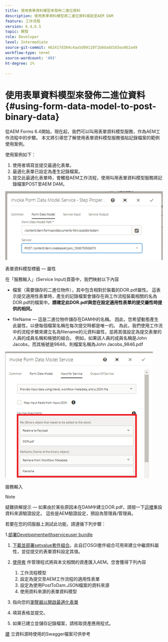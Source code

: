 ```yaml
---
title: 使用表單資料模型來發佈二進位資料
description: 使用表單資料模型將二進位資料張貼至AEM DAM
feature: 工作流程
version: 6.4,6.5
topic: 開發
role: Developer
level: Intermediate
source-git-commit: 462417d384c4aa5d99110f1b8dadd165ea9b2a49
workflow-type: tm+mt
source-wordcount: '493'
ht-degree: 1%

---
```



# 使用表單資料模型來發佈二進位資料{#using-form-data-model-to-post-binary-data}

從AEM Forms 6.4開始，現在起，我們可以叫用表單資料模型服務，作為AEM工作流程中的步驟。 本文將引導您了解使用表單資料模型服務張貼記錄檔案的範例使用案例。

使用案例如下：

1. 使用者填寫並提交最適化表單。
1. 最適化表單已設定為產生記錄檔案。
1. 提交此最適化表單時，會觸發AEM工作流程，使用叫用表單資料模型服務將記錄檔案POST至AEM DAM。

![postdam](assets/posttodamshot1.png)

表單資料模型標籤 — 屬性

在「服務輸入」(Service Input)頁簽中，我們映射以下內容

* 檔案（需要儲存的二進位物件），其中包含相對於裝載的DOR.pdf屬性。 這表示提交適用性表單時，產生的記錄檔案會儲存在與工作流程裝載相關的名為DOR.pdf的檔案中。**請確定此DOR.pdf與您在設定適用性表單的提交屬性時提供的相同。**

* fileName — 這是二進位物件儲存在DAM中的名稱。 因此，您希望動態產生此屬性，以便每個檔案名稱在每次提交時都是唯一的。 為此，我們使用工作流中的流程步驟來建立名為filename的元資料屬性，並將其值設定為提交表單的人員的成員名稱和帳號的組合。 例如，如果該人員的成員名稱是John Jacobs，而其帳號是9846，則檔案名稱為John Jacobs_9846.pdf

![fdmserviceinput](assets/fdminputservice.png)

服務輸入

>[!NOTE]
>
>疑難排解提示 — 如果由於某些原因未在DAM中建立DOR.pdf，請按一下[這裡](http://localhost:4502/mnt/overlay/fd/fdm/gui/components/admin/fdmcloudservice/properties.html?item=%2Fconf%2Fglobal%2Fsettings%2Fcloudconfigs%2Ffdm%2Fpostdortodam)重設資料來源驗證設定。 這些是AEM驗證設定，預設為管理員/管理員。

若要在您的伺服器上測試此功能，請遵循下列步驟：

1.[部署Developmentwithserviceuser bundle](/help/forms/assets/common-osgi-bundles/DevelopingWithServiceUser.jar)

1. [下載並部署setvalue套件組合](/help/forms/assets/common-osgi-bundles/SetValueApp.core-1.0-SNAPSHOT.jar)。此自訂OSGI套件組合可用來建立中繼資料屬性，並從提交的表單資料設定其值。

1. [使用套](assets/postdortodam.zip) 件管理程式將與本文相關的資產匯入AEM。您會獲得下列內容

   1. 工作流程模型
   1. 設定為提交至AEM工作流程的適用性表單
   1. 設定為使用PostToDam.JSON檔案的資料來源
   1. 使用資料來源的表單資料模型

1. 指向您的[瀏覽器以開啟最適化表單](http://localhost:4502/content/dam/formsanddocuments/helpx/timeoffrequestform/jcr:content?wcmmode=disabled)
1. 填寫表格並提交。
1. 如果已建立並儲存記錄檔案，請核取資產應用程式。


[建](http://localhost:4502/conf/global/settings/cloudconfigs/fdm/postdortodam/jcr:content/swaggerFile) 立資料源時使用的Swagger檔案可供參考
